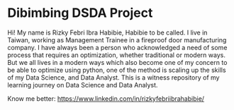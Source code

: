 # Dibimbing DSDA Project


Hi! My name is Rizky Febri Ibra Habibie, Habibie to be called.
I live in Taiwan, working as Management Trainee in a fireproof door manufacturing company.
I have always been a person who acknowledged a need of some process that requires an optimization, whether traditional or modern ways.
But we all lives in a modern ways which also become one of my concern to be able to optimize using python, one of the method is scaling up the skills of my Data Science, and Data Analyst.
This is a witness repository of my learning journey on Data Science and Data Analyst.

Know me better: https://www.linkedin.com/in/rizkyfebriibrahabibie/
